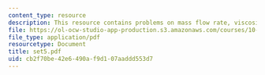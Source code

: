 ```yaml
---
content_type: resource
description: This resource contains problems on mass flow rate, viscosity etc.
file: https://ol-ocw-studio-app-production.s3.amazonaws.com/courses/10-52-mechanics-of-fluids-spring-2006/cb2f70be42e6490af9d107aaddd553d7_set5.pdf
file_type: application/pdf
resourcetype: Document
title: set5.pdf
uid: cb2f70be-42e6-490a-f9d1-07aaddd553d7
---
```

